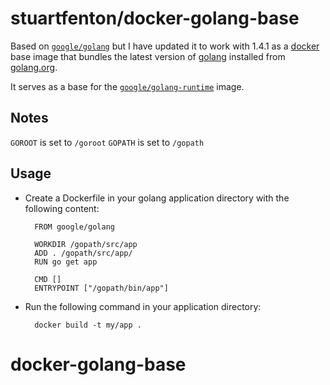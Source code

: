 
# stuartfenton/docker-golang-base

Based on [`google/golang`](https://index.docker.io/u/google/golang) but I have updated it to work with 1.4.1 as a [docker](https://docker.io) base image that bundles the latest version of [golang](http://golang.org) installed from [golang.org](http://golang.org/doc/install/).

It serves as a base for the [`google/golang-runtime`](https://index.docker.io/u/google/golang-runtime) image.

## Notes

`GOROOT` is set to `/goroot`
`GOPATH` is set to `/gopath`

## Usage

- Create a Dockerfile in your golang application directory with the following content:

        FROM google/golang

        WORKDIR /gopath/src/app
        ADD . /gopath/src/app/
        RUN go get app
        
        CMD []
        ENTRYPOINT ["/gopath/bin/app"]

- Run the following command in your application directory:

        docker build -t my/app .

# docker-golang-base
